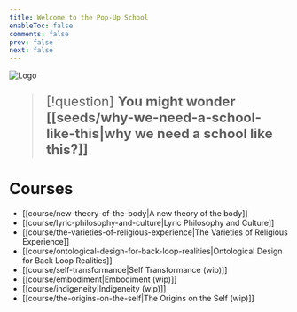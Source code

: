 ```yaml
---
title: Welcome to the Pop-Up School
enableToc: false
comments: false
prev: false
next: false
---
```


<img src="/static/logo.webp" alt="Logo" />

<div style="font-size: 1.5rem">

> [!question] **You might wonder [[seeds/why-we-need-a-school-like-this|why we need a school like this?]]**

</div>

# Courses

- [[course/new-theory-of-the-body|A new theory of the body]]
- [[course/lyric-philosophy-and-culture|Lyric Philosophy and Culture]]
- [[course/the-varieties-of-religious-experience|The Varieties of Religious Experience]]
- [[course/ontological-design-for-back-loop-realities|Ontological Design for Back Loop Realities]]
- [[course/self-transformance|Self Transformance (wip)]]
- [[course/embodiment|Embodiment (wip)]]
- [[course/indigeneity|Indigeneity (wip)]]
- [[course/the-origins-on-the-self|The Origins on the Self (wip)]]

